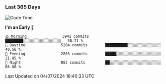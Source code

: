 ### Last 365 Days
<!--START_SECTION:waka-->
![Code Time](http://img.shields.io/badge/Code%20Time-694%20hrs%2050%20mins-blue)

**I'm an Early 🐤** 

```text
🌞 Morning                3941 commits        ████████░░░░░░░░░░░░░░░░░   30.71 % 
🌆 Daytime                5204 commits        ██████████░░░░░░░░░░░░░░░   40.56 % 
🌃 Evening                2803 commits        █████░░░░░░░░░░░░░░░░░░░░   21.85 % 
🌙 Night                  883 commits         ██░░░░░░░░░░░░░░░░░░░░░░░   06.88 % 
```



 Last Updated on 04/07/2024 18:40:33 UTC
<!--END_SECTION:waka-->

<!--
**BrianCurliss/BrianCurliss** is a ✨ _special_ ✨ repository because its `README.md` (this file) appears on your GitHub profile.

Here are some ideas to get you started:

- 🔭 I’m currently working on ...
- 🌱 I’m currently learning ...
- 👯 I’m looking to collaborate on ...
- 🤔 I’m looking for help with ...
- 💬 Ask me about ...
- 📫 How to reach me: ...
- 😄 Pronouns: ...
- ⚡ Fun fact: ...
-->
